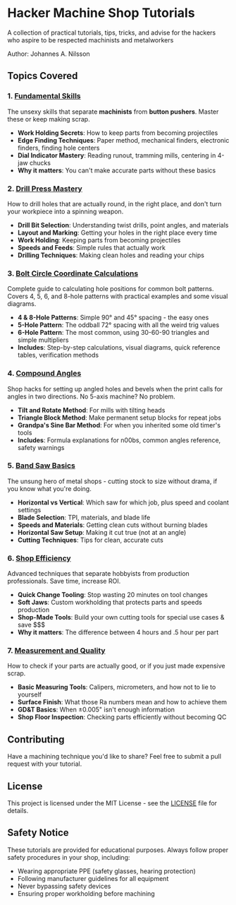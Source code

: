 # Hacker Machine Shop Tutorials

A collection of practical tutorials, tips, tricks, and advise for the hackers who aspire to be respected machinists and metalworkers

Author: Johannes A. Nilsson

## Topics Covered

### 1. [Fundamental Skills](./fundamental_skills/README.md)

The unsexy skills that separate **machinists** from **button pushers**. Master these or keep making scrap.

- **Work Holding Secrets**: How to keep parts from becoming projectiles
- **Edge Finding Techniques**: Paper method, mechanical finders, electronic finders, finding hole centers
- **Dial Indicator Mastery**: Reading runout, tramming mills, centering in 4-jaw chucks
- **Why it matters**: You can't make accurate parts without these basics

### 2. [Drill Press Mastery](./drill_press_mastery/README.md)

How to drill holes that are actually round, in the right place, and don't turn your workpiece into a spinning weapon.

- **Drill Bit Selection**: Understanding twist drills, point angles, and materials
- **Layout and Marking**: Getting your holes in the right place every time
- **Work Holding**: Keeping parts from becoming projectiles
- **Speeds and Feeds**: Simple rules that actually work
- **Drilling Techniques**: Making clean holes and reading your chips

### 3. [Bolt Circle Coordinate Calculations](./bolt_circle_coordinates/README.md)

Complete guide to calculating hole positions for common bolt patterns. Covers 4, 5, 6, and 8-hole patterns with practical examples and some visual diagrams.

- **4 & 8-Hole Patterns**: Simple 90° and 45° spacing - the easy ones
- **5-Hole Pattern**: The oddball 72° spacing with all the weird trig values
- **6-Hole Pattern**: The most common, using 30-60-90 triangles and simple multipliers
- **Includes**: Step-by-step calculations, visual diagrams, quick reference tables, verification methods

### 4. [Compound Angles](./compound_angles/README.md)

Shop hacks for setting up angled holes and bevels when the print calls for angles in two directions. No 5-axis machine? No problem.

- **Tilt and Rotate Method**: For mills with tilting heads
- **Triangle Block Method**: Make permanent setup blocks for repeat jobs
- **Grandpa's Sine Bar Method**: For when you inherited some old timer's tools
- **Includes**: Formula explanations for n00bs, common angles reference, safety warnings

### 5. [Band Saw Basics](./band_saw_basics/README.md)

The unsung hero of metal shops - cutting stock to size without drama, if you know what you're doing.

- **Horizontal vs Vertical**: Which saw for which job, plus speed and coolant settings
- **Blade Selection**: TPI, materials, and blade life
- **Speeds and Materials**: Getting clean cuts without burning blades
- **Horizontal Saw Setup**: Making it cut true (not at an angle)
- **Cutting Techniques**: Tips for clean, accurate cuts

### 6. [Shop Efficiency](./shop_efficiency/README.md)

Advanced techniques that separate hobbyists from production professionals. Save time, increase ROI.

- **Quick Change Tooling**: Stop wasting 20 minutes on tool changes
- **Soft Jaws**: Custom workholding that protects parts and speeds production
- **Shop-Made Tools**: Build your own cutting tools for special use cases & save $$$
- **Why it matters**: The difference between 4 hours and .5 hour per part

### 7. [Measurement and Quality](./measurement_quality/README.md)

How to check if your parts are actually good, or if you just made expensive scrap.

- **Basic Measuring Tools**: Calipers, micrometers, and how not to lie to yourself
- **Surface Finish**: What those Ra numbers mean and how to achieve them
- **GD&T Basics**: When ±0.005" isn't enough information
- **Shop Floor Inspection**: Checking parts efficiently without becoming QC

## Contributing

Have a machining technique you'd like to share? Feel free to submit a pull request with your tutorial.

## License

This project is licensed under the MIT License - see the [LICENSE](LICENSE) file for details.

## Safety Notice

These tutorials are provided for educational purposes. Always follow proper safety procedures in your shop, including:

- Wearing appropriate PPE (safety glasses, hearing protection)
- Following manufacturer guidelines for all equipment
- Never bypassing safety devices
- Ensuring proper workholding before machining
